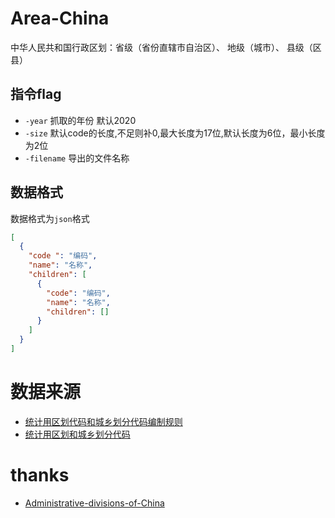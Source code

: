 # Area-China

中华人民共和国行政区划：省级（省份直辖市自治区）、 地级（城市）、 县级（区县）

## 指令flag

* `-year` 抓取的年份 默认2020
* `-size` 默认code的长度,不足则补0,最大长度为17位,默认长度为6位，最小长度为2位
* `-filename` 导出的文件名称

## 数据格式

数据格式为`json`格式

```json
[
  {
    "code ": "编码",
    "name": "名称",
    "children": [ 
      {
        "code": "编码",
        "name": "名称",
        "children": []
      }
    ]
  }
]
```

# 数据来源

+ [统计用区划代码和城乡划分代码编制规则](http://www.stats.gov.cn/tjsj/tjbz/200911/t20091125_8667.html)
+ [统计用区划和城乡划分代码](http://www.stats.gov.cn/tjsj/tjbz/tjyqhdmhcxhfdm/)

# thanks

* [Administrative-divisions-of-China](https://github.com/modood/Administrative-divisions-of-China)
